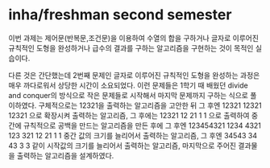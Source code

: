 # inha/freshman second semester

이번 과제는 제어문(반복문,조건문)을 이용하여 수열의 합을 구하거나 글자로 이루어진 규칙적인 도형을 완성하거나 급수의 결과를 구하는 알고리즘을 구현하는 것이 목적인 실습이다.

다른 것은 간단했는데 2번째 문제인 글자로 이루어진 규칙적인 도형을 완성하는 과정은 매우 까다로워서 상당한 시간이 소요되었다.
이런 문제들은 1학기 때 배웠던 divide and conquer의 방식으로 작은 문제들로 시작해서 마지막 문제까지 구하는 식으로 풀이하였다.
구체적으로는 12321을 출력하는 알고리즘을 고안한 뒤 그 후엔
12321
12321
12321
으로 확장시켜 출력하는 알고리즘, 그 후에는 
12321
12 21
1    1
으로 출력하여 중간에 규칙적으로 공백을 만드는 알고리즘을 만든 후에
그 후엔 
123454321
1234 4321
123   321
12     21
1       1
중간 값의 크기를 늘리어서 출력하는 알고리즘,
그 후엔 
34543
34  43
3    3
같이 시작값의 크기를 늘리어서 출력하는 알고리즘,
마지막으로 주어진 결과물을 출력하는 알고리즘을 설계하였다.
